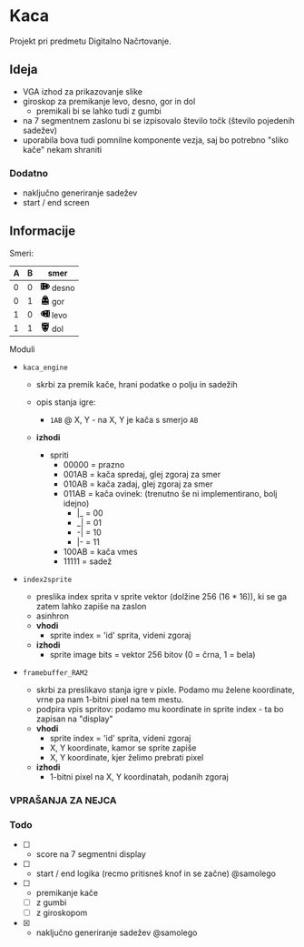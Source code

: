 # Kaca

Projekt pri predmetu Digitalno Načrtovanje.

## Ideja

* VGA izhod za prikazovanje slike
* giroskop za premikanje levo, desno, gor in dol
    * premikali bi se lahko tudi z gumbi
* na 7 segmentnem zaslonu bi se izpisovalo število točk (število pojedenih sadežev)
* uporabila bova tudi pomnilne komponente vezja, saj bo potrebno "sliko kače" nekam shraniti

### Dodatno

* naključno generiranje sadežev
* start / end screen


## Informacije

Smeri:

| A   | B   | smer                          |
| --- | --- | ----------------------------- |
| 0   | 0   | ![](./assets/00100.png) desno |
| 0   | 1   | ![](./assets/00101.png) gor   |
| 1   | 0   | ![](./assets/00110.png) levo  |
| 1   | 1   | ![](./assets/00111.png) dol   |

Moduli
* `kaca_engine`
  * skrbi za premik kače, hrani podatke o polju in sadežih
  * opis stanja igre:
    * `1AB` @ X, Y - na X, Y je kača s smerjo `AB`

  * __izhodi__ 
    * spriti
      * 00000 = prazno
      * 001AB = kača spredaj, glej zgoraj za smer
      * 010AB = kača zadaj, glej zgoraj za smer
      * 011AB = kača ovinek: (trenutno še ni implementirano, bolj idejno)
        * |_ = 00
        * _| = 01
        * -| = 10
        * |- = 11
      * 100AB = kača vmes
      * 11111 = sadež
* `index2sprite`
    * preslika index sprita v sprite vektor (dolžine 256 (16 * 16)), ki se ga zatem lahko zapiše na zaslon
    * asinhron
    * __vhodi__
        * sprite index = 'id' sprita, videni zgoraj
    * __izhodi__
        * sprite image bits = vektor 256 bitov (0 = črna, 1 = bela)

* `framebuffer_RAM2`
  * skrbi za preslikavo stanja igre v pixle. Podamo mu želene koordinate, vrne pa nam 1-bitni pixel na tem mestu.
  * podpira vpis spritov: podamo mu koordinate in sprite index - ta bo zapisan na "display"
  * __vhodi__
    * sprite index = 'id' sprita, videni zgoraj
    * X, Y koordinate, kamor se sprite zapiše
    * X, Y koordinate, kjer želimo prebrati pixel
  * __izhodi__
    * 1-bitni pixel na X, Y koordinatah, podanih zgoraj

### VPRAŠANJA ZA NEJCA

### Todo
* [ ] - score na 7 segmentni display
* [ ] - start / end logika (recmo pritisneš knof in se začne) @samolego
* [ ] - premikanje kače
  * [ ] z gumbi
  * [ ] z giroskopom
* [x] - naključno generiranje sadežev @samolego
